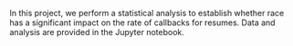 In this project, we perform a statistical analysis to establish whether race has a significant impact on the rate of callbacks for resumes. Data and analysis are provided in the Jupyter notebook.
